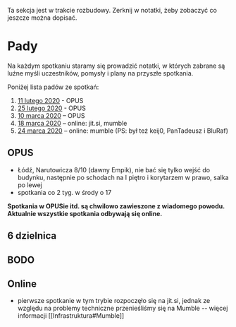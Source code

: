 Ta sekcja jest w trakcie rozbudowy. Zerknij w notatki, żeby zobaczyć co jeszcze można dopisać.

# Pady

Na każdym spotkaniu staramy się prowadzić notatki, w których zabrane są luźne myśli uczestników, pomysły i plany na przyszłe spotkania.

Poniżej lista padów ze spotkań:

1. [11 lutego 2020](https://hastebin.com/raw/fefahuyoce) -  OPUS
2. [25 lutego 2020](https://hastebin.com/raw/jijajesova) -  OPUS
3. [10 marca 2020](https://hastebin.com/raw/saxidohose) –  OPUS
4. [18 marca 2020](https://hastebin.com/raw/urixigifon) – online: jit.si, mumble
5. [24 marca 2020](https://hastebin.com/raw/itikifijow) – online: mumble (PS: był też keij0, PanTadeusz i BluRaf)

<!--

# Miejsca

- adres
- kontakt
- reguły

-->

## OPUS
* Łódź, Narutowicza 8/10 (dawny Empik), nie bać się tylko wejść do budynku, następnie po schodach na I piętro i korytarzem w prawo, salka po lewej
* spotkania co 2 tyg. w środy o 17

**Spotkania w OPUSie itd. są chwilowo zawieszone z wiadomego powodu. Aktualnie wszystkie spotkania odbywają się online.**

## 6 dzielnica

## BODO

## Online

* pierwsze spotkanie w tym trybie rozpoczęło się na jit.si, jednak ze względu na problemy techniczne przenieśliśmy się na Mumble -- więcej informacji [[Infrastruktura#Mumble]]
